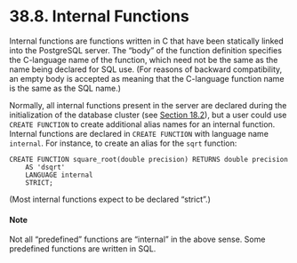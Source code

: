 # 38.8. Internal Functions

Internal functions are functions written in C that have been statically linked into the PostgreSQL server. The “body” of the function definition specifies the C-language name of the function, which need not be the same as the name being declared for SQL use. \(For reasons of backward compatibility, an empty body is accepted as meaning that the C-language function name is the same as the SQL name.\)

Normally, all internal functions present in the server are declared during the initialization of the database cluster \(see [Section 18.2](https://www.postgresql.org/docs/10/static/creating-cluster.html)\), but a user could use `CREATE FUNCTION` to create additional alias names for an internal function. Internal functions are declared in `CREATE FUNCTION` with language name `internal`. For instance, to create an alias for the `sqrt` function:

```text
CREATE FUNCTION square_root(double precision) RETURNS double precision
    AS 'dsqrt'
    LANGUAGE internal
    STRICT;
```

\(Most internal functions expect to be declared “strict”.\)

#### Note

Not all “predefined” functions are “internal” in the above sense. Some predefined functions are written in SQL.

